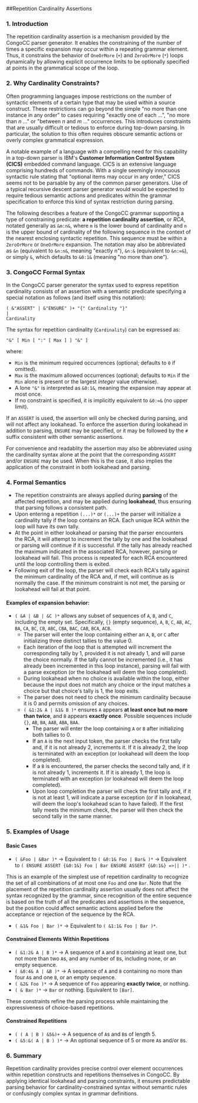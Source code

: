 ##Repetition Cardinality Assertions

### 1. Introduction

The repetition cardinality assertion is a mechanism provided by the CongoCC parser generator.  It enables the constraining of the number of times a specific expansion may occur within a repeating grammar element. Thus, it constrains the behavior of `OneOrMore` (`+`) and `ZeroOrMore` (`*`) loops dynamically by allowing explicit occurrence limits to be optionally specified at points in the grammatical scope of the loop.

### 2. Why Cardinality Constraints?

Often programming languages impose restrictions on the number of syntactic elements of a certain type that may be used within a source construct. These restrictions can go beyond the simple "no more than one instance in any order" to cases requiring "exactly one of each ...", "no more than *n* ..." or "between *n* and *m* ..." occurrences. This introduces constraints that are usually difficult or tedious to enforce during top-down parsing.  In particular, the solution to this often requires obscure semantic actions or overly complex grammatical expression.

A notable example of a language with a compelling need for this capability in a top-down parser is IBM's **Customer Information Control System (CICS)** embedded command language. CICS is an extensive  language comprising hundreds of commands. With a single seemingly innocuous syntactic rule stating that "optional items may occur in any order," CICS seems not to be parsable by any of the common parser generators. Use of a typical recursive descent parser generator would would be expected to require tedious semantic actions and predicates within the grammar specification to enforce this kind of syntax restriction during parsing.

The following describes a feature of the CongoCC grammar supporting a type of constraining predicate: **a repetition cardinality assertion**, or *RCA*, notated generally as `&m:n&`, where `m` is the lower bound of cardinality and `n` is the upper bound of cardinality of the following sequence in the context of the nearest enclosing syntactic repetition. This sequence must be within a `ZeroOrMore` or `OneOrMore` expansion. The notation may also be abbreviated as `&n` (equivalent to `&n:n&`, meaning "exactly n"), `&n:&` (equivalent to `&n:∞&`), or simply `&`, which defaults to `&0:1&` (meaning "no more than one").

### 3. CongoCC Formal Syntax

In the CongoCC parser generator the syntax used to express repetition cardinality consists of an assertion with a semantic predicate specifying a special notation as follows (and itself using this notation):

```
( &"ASSERT" | &"ENSURE" )+ "{" Cardinality "}"
|
Cardinality
```

The syntax for repetition cardinality (`Cardinality`) can be expressed as:

```
"&" [ Min [ ":" [ Max ] ] "&" ]
```

where:

- `Min` is the minimum required occurrences (optional; defaults to `0` if omitted).
- `Max` is the maximum allowed occurrences (optional; defaults to `Min` if the `Min` alone is present or the largest *integer* value otherwise).
- A lone `"&"` is interpreted as `&0:1&`, meaning the expansion may appear at most once.
- If no constraint is specified, it is implicitly equivalent to `&0:∞&` (no upper limit).

If an `ASSERT` is used, the assertion will only be checked during parsing, and will not affect any lookahead. To enforce the assertion during lookahead in addition to parsing, `ENSURE` may be specified, or it may be followed by the `#` suffix consistent with other semantic assertions.

For convenience and readablity the assertion may also be abbreviated using the cardinality syntax alone at the point that the corresponding `ASSERT` and/or `ENSURE` may be used.  When this is the case, it also implies the application of the constraint in both lookahead and parsing.


### 4. Formal Semantics

- The repetition constraints are always applied during **parsing** of the affected repetition, and may be applied during **lookahead**, thus ensuring that parsing follows a consistent path.
- Upon entering a repetition `(...)*` or `(...)+` the parser will initialize a cardinality tally if the loop contains an RCA.  Each unique RCA within the loop will have its own tally.
- At the point in either lookahead or parsing that the parser encounters the RCA, it will attempt to increment the tally by one and the lookahead or parsing will continue if it is successful. If the tally has already reached the maximum indicated in the associated RCA, however, parsing or lookahead will fail.  This process is repeated for each RCA encountered until the loop controlling them is exited.
- Following exit of the loop, the parser will check each RCA's tally against the minimum cardinality of the RCA and, if met, will continue as is normally the case.  If the minimum constraint is not met, the parsing or lookahead will fail at that point.

#### **Examples of expansion behavior**:
  - `( &A | &B | &C )*` allows any subset of sequences of `A`, `B`, and `C`, including the empty set. Specifically, `{}` (empty sequence), `A`, `B`, `C`, `AB`, `AC`, `BA`, `CA`, `BC`, `CB`, `ABC`, `CBA`, `BAC`, `CAB`, `BCA`, `ACB`. 
      - The parser will enter the loop containing either an `A`, `B`, or `C` after initializing three distinct tallies to the value 0.
      - Each iteration of the loop that is attempted will increment the corresponding tally by 1, provided it is not already 1, and will parse the choice normally. If the tally cannot be incremented (i.e., it has already been incremented in this loop instance), parsing will fail with a parse exception (or the lookahead will deem the loop completed).
      - During lookahead when no choice is available within the loop, either because the input does not match any choice or the input matches a choice but that choice's tally is 1, the loop exits.
      - The parser does not need to check the minimum cardinality because it is 0 and permits omission of any choices.
    - `( &1:2& A | &1& B )*` ensures `A` appears **at least once but no more than twice**, and `B` appears **exactly once**. Possible sequences include `{}`, `AB`, `BA`, `AAB`, `ABA`, `BAA`.
        - The parser will enter the loop containing `A` or `B` after initializing both tallies to 0.
        - If an `A` is the next input token, the parser checks the first tally and, if it is not already 2, increments it. If it is already 2, the loop is terminated with an exception (or lookahead will deem the loop completed).
        - If a `B` is encountered, the parser checks the second tally and, if it is not already 1, increments it.  If it is already 1, the loop is terminated with an exception (or lookahead will deem the loop completed).
        - Upon loop completion the parser will check the first tally and, if it is not at least 1, will indicate a parse exception (or if in lookahead, will deem the loop's lookahead scan to have failed). If the first tally meets the minimum check, the parser will then check the second tally in the same manner. 

### 5. Examples of Usage

#### Basic Cases

- `( &Foo | &Bar )*` → Equivalent to `( &0:1& Foo | Bar& )*` → Equivalent to `( ENSURE ASSERT {&0:1&} Foo | Bar ENSURE ASSERT {&0:1&} =>|| )*` .

This is an example of the simplest use of repetition cardinality to recognize the set of all combinations of at most one `Foo` and one `Bar`. Note that the placement of the repetition cardinality assertion usually does not affect the syntax recognized by the grammar, since recognition of the entire sequence is based on the truth of all the predicates and assertions in the sequence, but the position could affect semantic actions applied before the acceptance or rejection of the sequence by the RCA.

- `( &1& Foo | Bar )*` → Equivalent to `( &1:1& Foo | Bar )*`.

#### Constrained Elements Within Repetitions

- `( &1:2& A | B )*` → A sequence of `A` and `B` containing at least one, but not more than two `A`s, and any number of `B`s, including none, or an empty sequence.
- `( &0:4& A | &B )*` → A sequence of `A` and `B` containing no more than four `A`s and one `B`, or an empty sequence.
- `( &2& Foo )*` → A sequence of `Foo` appearing **exactly twice**, or nothing.
- `( & Bar )*` → `Bar` or nothing. Equivalent to `[Bar]`.

These constraints refine the parsing process while maintaining the expressiveness of choice-based repetitions.

#### Constrained Repetitions

* `( ( A | B ) &5&)+` → A sequence of `A`s and `B`s of length 5.
* `( &5:&( A | B ) )*` → An optional sequence of 5 or more `A`s and/or `B`s.    

### 6. Summary

Repetition cardinality provides precise control over element occurrences within repetition constructs and repetitions themselves in CongoCC. By applying identical lookahead and parsing constraints, it ensures predictable parsing behavior for cardinality-constrained syntax without semantic rules or confusingly complex syntax in grammar definitions.

